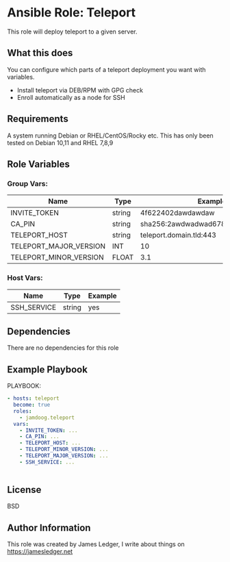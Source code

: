 Ansible Role: Teleport
=========

This role will deploy teleport to a given server. 

What this does
---------------

You can configure which parts of a teleport deployment you want with variables.

- Install teleport via DEB/RPM with GPG check
- Enroll automatically as a node for SSH

Requirements
------------

A system running Debian or RHEL/CentOS/Rocky etc.
This has only been tested on Debian 10,11 and RHEL 7,8,9


Role Variables
--------------

### Group Vars:

| Name           | Type    | Example           |
|----------------|---------|-------------------|
| INVITE_TOKEN   | string  | 4f622402dawdawdaw |
| CA_PIN         | string  | sha256:2awdwadwad678767awd768awdd |
| TELEPORT_HOST  | string  | teleport.domain.tld:443 |
| TELEPORT_MAJOR_VERSION | INT | 10 |
| TELEPORT_MINOR_VERSION | FLOAT | 3.1 |



### Host Vars:

| Name   | Type    |  Example    |
|--------|---------|-------------|
| SSH_SERVICE | string | yes     |

Dependencies
------------

There are no dependencies for this role

Example Playbook
----------------

PLAYBOOK:
```yaml
- hosts: teleport
  become: true
  roles:
    - jamdoog.teleport
  vars:
    - INVITE_TOKEN: ...
    - CA_PIN: ...
    - TELEPORT_HOST: ...
    - TELEPORT_MINOR_VERSION: ...
    - TELEPORT_MAJOR_VERSION: ...
    - SSH_SERVICE: ...
    
```

License
-------

BSD

Author Information
------------------

This role was created by James Ledger, I write about things on https://jamesledger.net